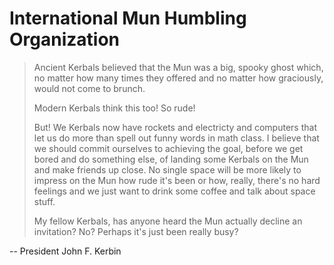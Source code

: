 # International Mun Humbling Organization 

> Ancient Kerbals believed that the Mun was a big, spooky ghost which, no matter how
> many times they offered and no matter how graciously, would not come to brunch.
>
> Modern Kerbals think this too! So rude! 
>
> But! We Kerbals now have rockets and electricty and computers that let us do more than spell out funny words in math class. I believe that we should commit ourselves to achieving the goal, before we get bored and do something else, of landing some Kerbals on the Mun and make friends up close. No single space will be more likely to impress on the Mun how rude it's been or how, really, there's no hard feelings and we just want to drink some coffee and talk about space stuff. 
>
> My fellow Kerbals, has anyone heard the Mun actually decline an invitation? No? Perhaps it's just been really busy?

-- President John F. Kerbin
